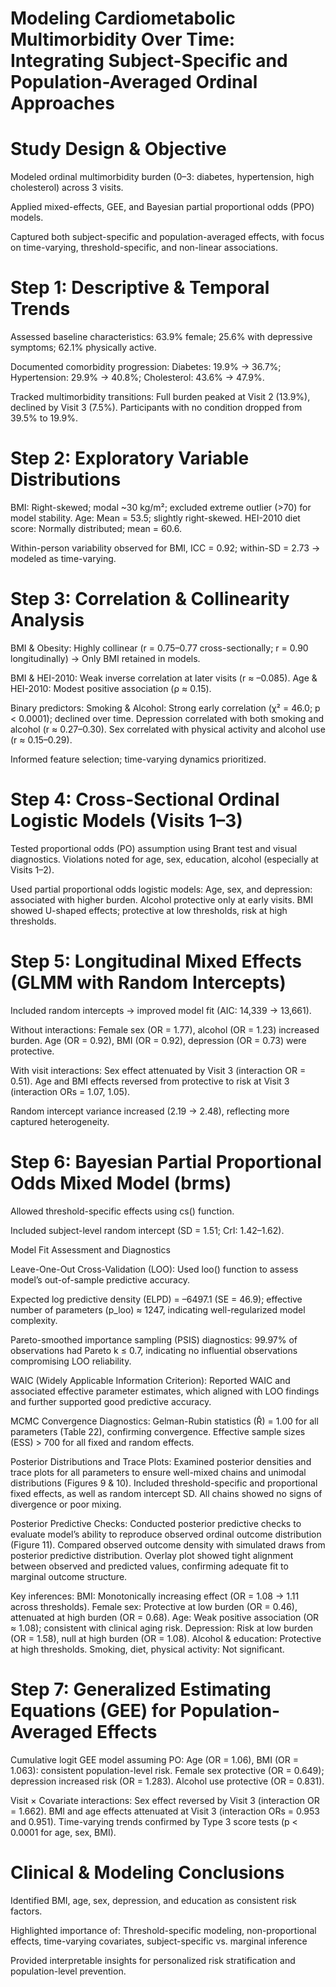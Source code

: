 # Modeling Cardiometabolic Multimorbidity Over Time: Integrating Subject-Specific and Population-Averaged Ordinal Approaches

# Study Design & Objective

Modeled ordinal multimorbidity burden (0–3: diabetes, hypertension, high cholesterol) across 3 visits.

Applied mixed-effects, GEE, and Bayesian partial proportional odds (PPO) models.

Captured both subject-specific and population-averaged effects, with focus on time-varying, threshold-specific, and non-linear associations.

# Step 1: Descriptive & Temporal Trends

Assessed baseline characteristics: 63.9% female; 25.6% with depressive symptoms; 62.1% physically active.

Documented comorbidity progression: Diabetes: 19.9% → 36.7%; Hypertension: 29.9% → 40.8%; Cholesterol: 43.6% → 47.9%.

Tracked multimorbidity transitions: Full burden peaked at Visit 2 (13.9%), declined by Visit 3 (7.5%). Participants with no condition dropped from 39.5% to 19.9%.

# Step 2: Exploratory Variable Distributions

BMI: Right-skewed; modal ~30 kg/m²; excluded extreme outlier (>70) for model stability. Age: Mean = 53.5; slightly right-skewed. HEI-2010 diet score: Normally distributed; mean = 60.6.

Within-person variability observed for BMI, ICC = 0.92; within-SD = 2.73 → modeled as time-varying.

# Step 3: Correlation & Collinearity Analysis

BMI & Obesity: Highly collinear (r = 0.75–0.77 cross-sectionally; r = 0.90 longitudinally) → Only BMI retained in models.

BMI & HEI-2010: Weak inverse correlation at later visits (r ≈ –0.085). Age & HEI-2010: Modest positive association (ρ ≈ 0.15).

Binary predictors: Smoking & Alcohol: Strong early correlation (χ² = 46.0; p < 0.0001); declined over time. Depression correlated with both smoking and alcohol (r ≈ 0.27–0.30). Sex correlated with physical activity and alcohol use (r ≈ 0.15–0.29).

Informed feature selection; time-varying dynamics prioritized.

# Step 4: Cross-Sectional Ordinal Logistic Models (Visits 1–3)

Tested proportional odds (PO) assumption using Brant test and visual diagnostics. Violations noted for age, sex, education, alcohol (especially at Visits 1–2).

Used partial proportional odds logistic models: Age, sex, and depression: associated with higher burden. Alcohol protective only at early visits. BMI showed U-shaped effects; protective at low thresholds, risk at high thresholds.

# Step 5: Longitudinal Mixed Effects (GLMM with Random Intercepts)

Included random intercepts → improved model fit (AIC: 14,339 → 13,661).

Without interactions: Female sex (OR = 1.77), alcohol (OR = 1.23) increased burden. Age (OR = 0.92), BMI (OR = 0.92), depression (OR = 0.73) were protective.

With visit interactions: Sex effect attenuated by Visit 3 (interaction OR = 0.51). Age and BMI effects reversed from protective to risk at Visit 3 (interaction ORs = 1.07, 1.05).

Random intercept variance increased (2.19 → 2.48), reflecting more captured heterogeneity.

# Step 6: Bayesian Partial Proportional Odds Mixed Model (brms)

Allowed threshold-specific effects using cs() function. 

Included subject-level random intercept (SD = 1.51; CrI: 1.42–1.62).

Model Fit Assessment and Diagnostics

Leave-One-Out Cross-Validation (LOO): Used loo() function to assess model’s out-of-sample predictive accuracy.

Expected log predictive density (ELPD) = –6497.1 (SE = 46.9); effective number of parameters (p_loo) ≈ 1247, indicating well-regularized model complexity.

Pareto-smoothed importance sampling (PSIS) diagnostics: 99.97% of observations had Pareto k ≤ 0.7, indicating no influential observations compromising LOO reliability.

WAIC (Widely Applicable Information Criterion): Reported WAIC and associated effective parameter estimates, which aligned with LOO findings and further supported good predictive accuracy.

MCMC Convergence Diagnostics: Gelman-Rubin statistics (R̂) = 1.00 for all parameters (Table 22), confirming convergence. Effective sample sizes (ESS) > 700 for all fixed and random effects.

Posterior Distributions and Trace Plots: Examined posterior densities and trace plots for all parameters to ensure well-mixed chains and unimodal distributions (Figures 9 & 10). Included threshold-specific and proportional fixed effects, as well as random intercept SD. All chains showed no signs of divergence or poor mixing.

Posterior Predictive Checks: Conducted posterior predictive checks to evaluate model’s ability to reproduce observed ordinal outcome distribution (Figure 11). Compared observed outcome density with simulated draws from posterior predictive distribution. Overlay plot showed tight alignment between observed and predicted values, confirming adequate fit to marginal outcome structure.

Key inferences: BMI: Monotonically increasing effect (OR = 1.08 → 1.11 across thresholds). Female sex: Protective at low burden (OR = 0.46), attenuated at high burden (OR = 0.68). Age: Weak positive association (OR ≈ 1.08); consistent with clinical aging risk. Depression: Risk at low burden (OR = 1.58), null at high burden (OR = 1.08). Alcohol & education: Protective at high thresholds. Smoking, diet, physical activity: Not significant.

# Step 7: Generalized Estimating Equations (GEE) for Population-Averaged Effects

Cumulative logit GEE model assuming PO: Age (OR = 1.06), BMI (OR = 1.063): consistent population-level risk. Female sex protective (OR = 0.649); depression increased risk (OR = 1.283). Alcohol use protective (OR = 0.831).

Visit × Covariate interactions: Sex effect reversed by Visit 3 (interaction OR = 1.662). BMI and age effects attenuated at Visit 3 (interaction ORs = 0.953 and 0.951). Time-varying trends confirmed by Type 3 score tests (p < 0.0001 for age, sex, BMI).

# Clinical & Modeling Conclusions

Identified BMI, age, sex, depression, and education as consistent risk factors.

Highlighted importance of: Threshold-specific modeling, non-proportional effects, time-varying covariates, subject-specific vs. marginal inference

Provided interpretable insights for personalized risk stratification and population-level prevention.
